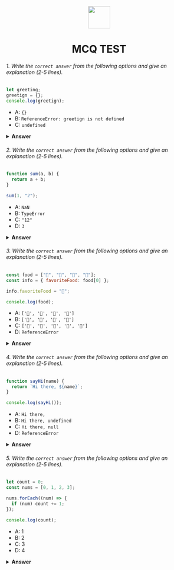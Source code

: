 <div align="center">
  <img height="60" src="https://edurev.gumlet.io/AllImages/original/ApplicationImages/CourseImages/944e5d47-8c55-4a89-91e5-22ab5f2798fc_CI.png">
  <h1>MCQ TEST</h1>
</div>

###### 1. Write the `correct answer` from the following options and give an explanation (2-5 lines).

```javascript
let greeting;
greetign = {};
console.log(greetign);
```

- A: `{}`
- B: `ReferenceError: greetign is not defined`
- C: `undefined`

<details><summary><b>Answer</b></summary>
<p>

#### Answer: A:`{}`

<i>Explanation:
Despite the misspelling of greeting as greetign, the code will not produce a ReferenceError. This is because JavaScript will interpret greetign as a new variable and assign an empty object {} to it. Consequently, the console.log(greetign); statement will output {}, which is the correct answer. However, it is important to note that the variable greeting remains undefined because it was never assigned a value.</i>

</p>
</details>

###### 2. Write the `correct answer` from the following options and give an explanation (2-5 lines).

```javascript
function sum(a, b) {
  return a + b;
}

sum(1, "2");
```

- A: `NaN`
- B: `TypeError`
- C: `"12"`
- D: `3`

<details><summary><b>Answer</b></summary>
<p>

#### Answer: C:`"12"`

<i>Explanation:
When a number and a string are used together in an addition operation, JavaScript converts the number to a string and performs string concatenation. So in this case, 1 is converted to "1", and then concatenated with "2" to produce the result "12".</i>

</p>
</details>

###### 3. Write the `correct answer` from the following options and give an explanation (2-5 lines).

```javascript
const food = ["🍕", "🍫", "🥑", "🍔"];
const info = { favoriteFood: food[0] };

info.favoriteFood = "🍝";

console.log(food);
```

- A: `['🍕', '🍫', '🥑', '🍔']`
- B: `['🍝', '🍫', '🥑', '🍔']`
- C: `['🍝', '🍕', '🍫', '🥑', '🍔']`
- D: `ReferenceError`

<details><summary><b>Answer</b></summary>
<p>

#### Answer: A: `['🍕', '🍫', '🥑', '🍔']`

<i>Explanation:
In this code, the value of food[0] (which is "🍕") is assigned to info.favoriteFood. After that, info.favoriteFood is reassigned to "🍝". However, this reassignment does not affect the original food array, as the string "🍕" is a primitive value and is passed by value, not by reference. So, the original food array remains unchanged, and the output is ['🍕', '🍫', '🥑', '🍔'].</i>

</p>
</details>

###### 4. Write the `correct answer` from the following options and give an explanation (2-5 lines).

```javascript
function sayHi(name) {
  return `Hi there, ${name}`;
}

console.log(sayHi());
```

- A: `Hi there,`
- B: `Hi there, undefined`
- C: `Hi there, null`
- D: `ReferenceError`

<details><summary><b>Answer</b></summary>
<p>

#### Answer: B: `Hi there, undefined`

<i>Explanation:
In JavaScript, if a function is called with fewer arguments than the function expects, the missing arguments will be assigned the value undefined. So in this case, since sayHi is called without any arguments, name will be undefined, and the output will be "Hi there, undefined".</i>

</p>
</details>

###### 5. Write the `correct answer` from the following options and give an explanation (2-5 lines).

```javascript
let count = 0;
const nums = [0, 1, 2, 3];

nums.forEach((num) => {
  if (num) count += 1;
});

console.log(count);
```

- A: 1
- B: 2
- C: 3
- D: 4

<details><summary><b>Answer</b></summary>
<p>

#### Answer:  C: 3

<i>Explanation:
The forEach function iterates through each element in the nums array. The if (num) condition checks if the current num is truthy. Since 0 is falsy in JavaScript, it will not pass the condition. For the other elements in the array (1, 2, and 3), the condition will pass and count will be incremented by 1 for each of these elements. So, the final value of count will be 3.</i>

</p>
</details>
